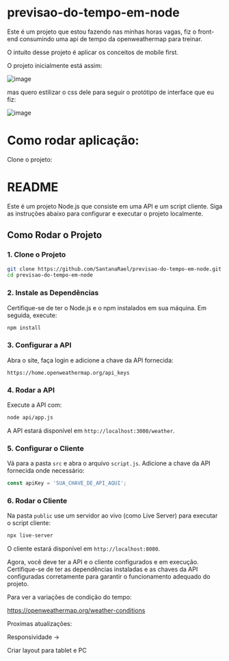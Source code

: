 # previsao-do-tempo-em-node

Este é um projeto que estou fazendo nas minhas horas vagas, fiz o front-end consumindo uma api de tempo da openweathermap para treinar.

O intuíto desse projeto é aplicar os conceitos de mobile first.

O projeto inicialmente está assim:

![image](https://github.com/SantanaRael/previsao-do-tempo-em-node/assets/73674173/52104862-7abe-4ac5-9221-4e42a0258ced)

mas quero estilizar o css dele para seguir o protótipo de interface que eu fiz:

![image](https://github.com/SantanaRael/previsao-do-tempo-em-node/assets/73674173/623c4f54-4d58-4584-88e5-4a17f8c876c7)


# Como rodar aplicação:

Clone o projeto:

# README

Este é um projeto Node.js que consiste em uma API e um script cliente. Siga as instruções abaixo para configurar e executar o projeto localmente.

## Como Rodar o Projeto

### 1. Clone o Projeto

```bash
git clone https://github.com/SantanaRael/previsao-do-tempo-em-node.git
cd previsao-do-tempo-em-node
```

### 2. Instale as Dependências

Certifique-se de ter o Node.js e o npm instalados em sua máquina. Em seguida, execute:

```bash
npm install
```

### 3. Configurar a API


Abra o site, faça login e adicione a chave da API fornecida:

`https://home.openweathermap.org/api_keys`


### 4. Rodar a API

Execute a API com:

```bash
node api/app.js
```

A API estará disponível em `http://localhost:3000/weather`.

### 5. Configurar o Cliente

Vá para a pasta `src` e abra o arquivo `script.js`. Adicione a chave da API fornecida onde necessário:

```javascript
const apiKey = 'SUA_CHAVE_DE_API_AQUI';
```

### 6. Rodar o Cliente

Na pasta `public` use um servidor ao vivo (como Live Server) para executar o script cliente:

```bash
npx live-server
```

O cliente estará disponível em `http://localhost:8080`.

Agora, você deve ter a API e o cliente configurados e em execução. Certifique-se de ter as dependências instaladas e as chaves da API configuradas corretamente para garantir o funcionamento adequado do projeto.

Para ver a variações de condição do tempo:

https://openweathermap.org/weather-conditions


Proximas atualizações:

Responsividade ->

Criar layout para tablet e PC
